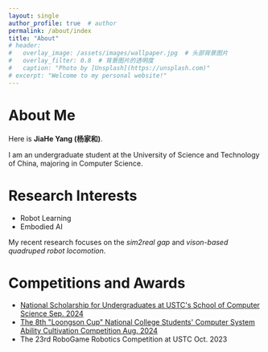 ```yaml
---
layout: single
author_profile: true  # author
permalink: /about/index
title: "About"
# header:
#   overlay_image: /assets/images/wallpaper.jpg  # 头部背景图片
#   overlay_filter: 0.8  # 背景图片的透明度
#   caption: "Photo by [Unsplash](https://unsplash.com)"
# excerpt: "Welcome to my personal website!"
---
```


# About Me

Here is **JiaHe Yang (杨家和)**.

I am an undergraduate student at the University of Science and Technology of China, majoring in Computer Science. 

# Research Interests

- Robot Learning
- Embodied AI

My recent research focuses on the *sim2real gap* and *vison-based quadruped robot locomotion*.

# Competitions and Awards

- [National Scholarship for Undergraduates at USTC's School of Computer Science  Sep. 2024](https://cs.ustc.edu.cn/2024/0924/c3054a654477/page.htm)
- [The 8th "Loongson Cup" National College Students' Computer System Ability Cultivation Competition  Aug. 2024](https://www.nscscc.com/?p=619)
- The 23rd RoboGame Robotics Competition at USTC  Oct. 2023